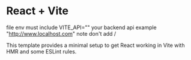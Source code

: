 # React + Vite

file env must include
VITE_API="" your backend api example "http://www.localhost.com" note don't add /

This template provides a minimal setup to get React working in Vite with HMR and some ESLint rules.
